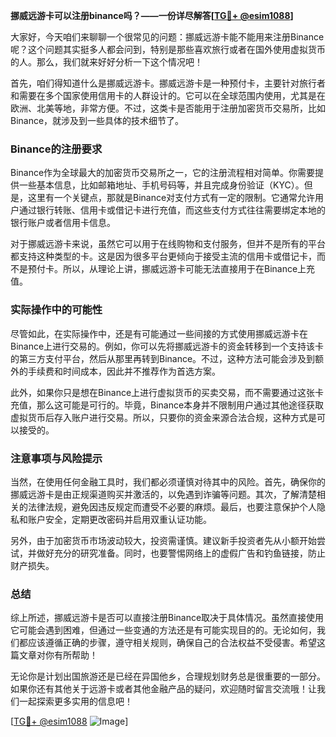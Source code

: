 **挪威远游卡可以注册binance吗？——一份详尽解答[[TG💪+ @esim1088](https://t.me/s/esim1088)]**

大家好，今天咱们来聊聊一个很常见的问题：挪威远游卡能不能用来注册Binance呢？这个问题其实挺多人都会问到，特别是那些喜欢旅行或者在国外使用虚拟货币的人。那么，我们就来好好分析一下这个情况吧！

首先，咱们得知道什么是挪威远游卡。挪威远游卡是一种预付卡，主要针对旅行者和需要在多个国家使用信用卡的人群设计的。它可以在全球范围内使用，尤其是在欧洲、北美等地，非常方便。不过，这类卡是否能用于注册加密货币交易所，比如Binance，就涉及到一些具体的技术细节了。

### Binance的注册要求

Binance作为全球最大的加密货币交易所之一，它的注册流程相对简单。你需要提供一些基本信息，比如邮箱地址、手机号码等，并且完成身份验证（KYC）。但是，这里有一个关键点，那就是Binance对支付方式有一定的限制。它通常允许用户通过银行转账、信用卡或借记卡进行充值，而这些支付方式往往需要绑定本地的银行账户或者信用卡信息。

对于挪威远游卡来说，虽然它可以用于在线购物和支付服务，但并不是所有的平台都支持这种类型的卡。这是因为很多平台更倾向于接受主流的信用卡或借记卡，而不是预付卡。所以，从理论上讲，挪威远游卡可能无法直接用于在Binance上充值。

### 实际操作中的可能性

尽管如此，在实际操作中，还是有可能通过一些间接的方式使用挪威远游卡在Binance上进行交易的。例如，你可以先将挪威远游卡的资金转移到一个支持该卡的第三方支付平台，然后从那里再转到Binance。不过，这种方法可能会涉及到额外的手续费和时间成本，因此并不推荐作为首选方案。

此外，如果你只是想在Binance上进行虚拟货币的买卖交易，而不需要通过这张卡充值，那么这可能是可行的。毕竟，Binance本身并不限制用户通过其他途径获取虚拟货币后存入账户进行交易。所以，只要你的资金来源合法合规，这种方式是可以接受的。

### 注意事项与风险提示

当然，在使用任何金融工具时，我们都必须谨慎对待其中的风险。首先，确保你的挪威远游卡是由正规渠道购买并激活的，以免遇到诈骗等问题。其次，了解清楚相关的法律法规，避免因违反规定而遭受不必要的麻烦。最后，也要注意保护个人隐私和账户安全，定期更改密码并启用双重认证功能。

另外，由于加密货币市场波动较大，投资需谨慎。建议新手投资者先从小额开始尝试，并做好充分的研究准备。同时，也要警惕网络上的虚假广告和钓鱼链接，防止财产损失。

### 总结

综上所述，挪威远游卡是否可以直接注册Binance取决于具体情况。虽然直接使用它可能会遇到困难，但通过一些变通的方法还是有可能实现目的的。无论如何，我们都应该遵循正确的步骤，遵守相关规则，确保自己的合法权益不受侵害。希望这篇文章对你有所帮助！

无论你是计划出国旅游还是已经在异国他乡，合理规划财务总是很重要的一部分。如果你还有其他关于远游卡或者其他金融产品的疑问，欢迎随时留言交流哦！让我们一起探索更多实用的信息吧！

[[TG💪+ @esim1088](https://t.me/s/esim1088) ![Image](https://i.postimg.cc/4NQfJmqS/Snipaste-2025-05-13-00-14-12.png)]
